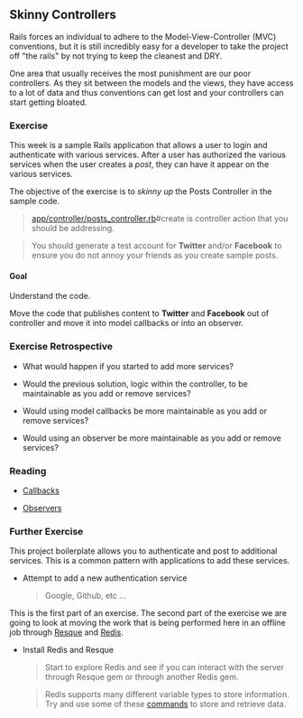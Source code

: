 ## Skinny Controllers

Rails forces an individual to adhere to the Model-View-Controller (MVC)
conventions, but it is still incredibly easy for a developer to take the
project off "the rails" by not trying to keep the cleanest and DRY.

One area that usually receives the most punishment are our poor controllers.
As they sit between the models and the views, they have access to a lot of data
and thus conventions can get lost and your controllers can start getting
bloated.

### Exercise

This week is a sample Rails application that allows a user to login and
authenticate with various services. After a user has authorized the various
services when the user creates a _post_, they can have it appear on the
various services.

The objective of the exercise is to _skinny up_ the Posts Controller in the
sample code.

> [app/controller/posts_controller.rb](https://github.com/UWE-Ruby/week-26/blob/master/app/controllers/posts_controller.rb)#create is controller action that
you should be addressing.

> You should generate a test account for __Twitter__ and/or __Facebook__ to
  ensure you do not annoy your friends as you create sample posts.

#### Goal

Understand the code.

Move the code that publishes content to __Twitter__ and __Facebook__ out of
controller and move it into model callbacks or into an observer.

### Exercise Retrospective

* What would happen if you started to add more services?

* Would the previous solution, logic within the controller, to be maintainable
  as you add or remove services?

* Would using model callbacks be more maintainable as you add or remove
  services?

* Would using an observer be more maintainable as you add or remove services?

### Reading

* [Callbacks](http://guides.rubyonrails.org/active_record_validations_callbacks.html#available-callbacks)

* [Observers](http://guides.rubyonrails.org/active_record_validations_callbacks.html#observers)

### Further Exercise

This project boilerplate allows you to authenticate and post to additional
services. This is a common pattern with applications to add these services.

* Attempt to add a new authentication service

    > Google, Github, etc ...

This is the first part of an exercise. The second part of the exercise we are
going to look at moving the work that is being performed here in an offline
job through [Resque](https://github.com/defunkt/resque) and [Redis](http://redis.io/).

* Install Redis and Resque

    > Start to explore Redis and see if you can interact with the server through
      Resque gem or through another Redis gem.

    > Redis supports many different variable types to store information. Try
      and use some of these [commands](http://redis.io/commands) to store and
      retrieve data.
